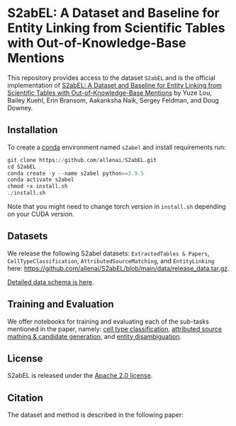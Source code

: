 # S2abEL: A Dataset and Baseline for Entity Linking from Scientific Tables with Out-of-Knowledge-Base Mentions

This repository provides access to the dataset `S2abEL` and is the official implementation of [S2abEL: A Dataset and Baseline for Entity Linking from Scientific Tables with Out-of-Knowledge-Base Mentions]() by Yuze Lou, Bailey Kuehl, Erin Bransom, Aakanksha Naik, Sergey Feldman, and Doug Downey.

## Installation
To create a [conda](https://www.anaconda.com/distribution/) environment named `s2abel` and install requirements run:

```python
git clone https://github.com/allenai/S2abEL.git
cd S2abEL
conda create -y --name s2abel python==3.9.5
conda activate s2abel
chmod +x install.sh
./install.sh
```
Note that you might need to change torch version in `install.sh` depending on your CUDA version.

## Datasets
We release the following S2abel datasets: `ExtractedTables & Papers`, `CellTypeClassification`, `AttributedSourceMatching`, and `EntityLinking` here: https://github.com/allenai/S2abEL/blob/main/data/release_data.tar.gz. 

[Detailed data schema is here](data_schema.md).

## Training and Evaluation
We offer notebooks for training and evaluating each of the sub-tasks mentioned in the paper, namely: [cell type classification](notebooks/ctc.ipynb), [attributed source mathing & candidate generation](notebooks/asm.ipynb), and [entity disambiguation](notebooks/el.ipynb).


## License
S2abEL is released under the [Apache 2.0 license](LICENSE).

## Citation
The dataset and method is described in the following paper:
